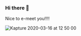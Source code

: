 ### Hi there 👋

Nice to e-meet you!!!!

![Kapture 2020-03-16 at 12 50 00](https://user-images.githubusercontent.com/1191249/87069485-41924d00-c1e5-11ea-9761-2b8cfc233a46.gif)

<!--
**jayschaul/jayschaul** is a ✨ _special_ ✨ repository because its `README.md` (this file) appears on your GitHub profile.

Here are some ideas to get you started:

- 🔭 I’m currently working on ...
- 🌱 I’m currently learning ...
- 👯 I’m looking to collaborate on ...
- 🤔 I’m looking for help with ...
- 💬 Ask me about ...
- 📫 How to reach me: ...
- 😄 Pronouns: ...
- ⚡ Fun fact: ...
-->
